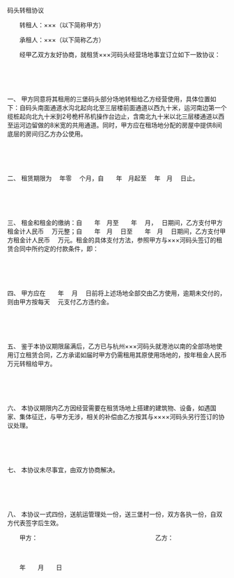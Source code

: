 



码头转租协议



 

　　转租人：×××（以下简称甲方）

　　承租人：×××（以下简称乙方）　　

　　经甲乙双方友好协商，就租赁×××河码头经营场地事宜订立如下一致协议：

　　

　　

一、
甲方同意将其租用的三堡码头部分场地转租给乙方经营使用，具体位置如下：自码头南面通道水沟北起向北至三层楼前面通道以西九十米，运河南边第一个缆桩起向北九十米到2号桅杆吊机操作台边止，含南北九十米以北三层楼通道以西至运河边留做的8米宽的共用通道。同时，甲方应在租场地分配的房屋中提供8间底层的房间归乙方办公使用。

　　

　　

二、
租赁期限为　 年零　 个月，自　　年　月起至　 年　月　 日止。

　　

　　

三、
租金和租金的缴纳：自　　年　月至　　年　 月，　 日期间，乙方支付甲方租金计人民币　 万元整；自　　年　月　 日至　　年　月　 日期间，乙方支付甲方租金计人民币　 万元。租金的具体支付方法，参照甲方与×××河码头签订的租赁合同中所约定的付款条件，即：

　　

　　

四、
甲方应在　　年　 月　 日前将上述场地全部交由乙方使用，逾期未交付的，则由甲方按每天　 元支付乙方违约金。

　　

　　

五、
鉴于本协议期限届满后，乙方已与杭州×××河码头就港池以南的全部场地使用订立租赁合同，乙方承诺如届时甲方仍需租用其原使用场地的，按年租金人民币　 万元转租给甲方。

　　

　　

六、
本协议期限内乙方因经营需要在租赁场地上搭建的建筑物、设备，如遇国家、集体征迁，与甲方无涉，相关的补偿由乙方按其与××××河码头另行签订的协议处理。

　　

　　

七、
本协议未尽事宜，由双方协商解决。

　　

　　

八、
本协议一式四份，送航运管理处一份，送三堡村一份，双方各执一份，自双方代表签字后生效。　　

　　甲方：　　　　　　　　　　　　　　　　　　　 乙方：

　　


 　　年　　月　　日
 
　　



　　
